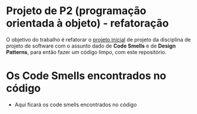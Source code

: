 # Projeto de P2 (programação orientada à objeto) - refatoração

O objetivo do trabalho é refatorar o [projeto inicial] de projeto da disciplina de projeto de software com o assunto dado de **Code Smells** e de **Design Patterns**, para então fazer um código limpo, com este repositório.

[projeto inicial]: <https://github.com/ghastcmd/projeto-p2>

# Os Code Smells encontrados no código
* Aqui ficará os code smells encontrados no código